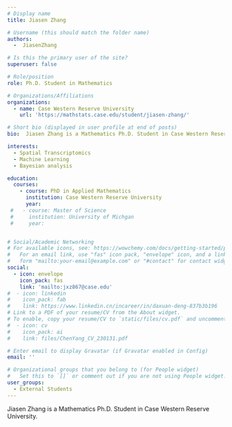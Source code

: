 ```yaml
---
# Display name
title: Jiasen Zhang

# Username (this should match the folder name)
authors:
  -  JiasenZhang

# Is this the primary user of the site?
superuser: false

# Role/position
role: Ph.D. Student in Mathematics

# Organizations/Affiliations
organizations:
  - name: Case Western Reserve University
    url: 'https://mathstats.case.edu/student/jiasen-zhang/'

# Short bio (displayed in user profile at end of posts)
bio:  Jiasen Zhang is a Mathematics Ph.D. Student in Case Western Reserve University.

interests:
  - Spatial Transcriptomics
  - Machine Learning
  - Bayesian analysis

education:
  courses:
    - course: PhD in Applied Mathematics
      institution: Case Western Reserve University
      year: 
 #   - course: Master of Science
 #     institution: University of Michgan
 #     year: 


# Social/Academic Networking
# For available icons, see: https://wowchemy.com/docs/getting-started/page-builder/#icons
#   For an email link, use "fas" icon pack, "envelope" icon, and a link in the
#   form "mailto:your-email@example.com" or "#contact" for contact widget.
social:
  - icon: envelope
    icon_pack: fas
    link: 'mailto:jxz867@case.edu'
#  - icon: linkedin
#    icon_pack: fab
#    link: https://www.linkedin.cn/incareer/in/daxuan-deng-837b3b196
# Link to a PDF of your resume/CV from the About widget.
# To enable, copy your resume/CV to `static/files/cv.pdf` and uncomment the lines below.
#  - icon: cv
#    icon_pack: ai
#    link: files/ChenYang_CV_230131.pdf

# Enter email to display Gravatar (if Gravatar enabled in Config)
email: ''

# Organizational groups that you belong to (for People widget)
#   Set this to `[]` or comment out if you are not using People widget.
user_groups:
  - External Students
---
```


Jiasen Zhang is a Mathematics Ph.D. Student in Case Western Reserve University.
